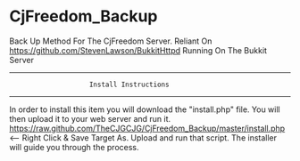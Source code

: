 CjFreedom_Backup
================

Back Up Method For The CjFreedom Server. Reliant On https://github.com/StevenLawson/BukkitHttpd Running On The Bukkit Server

-------------------------------------------------------------------- 
						Install Instructions
-------------------------------------------------------------------- 

In order to install this item you will download the "install.php" file. You will then upload it to your web server and run it.
https://raw.github.com/TheCJGCJG/CjFreedom_Backup/master/install.php <-- Right Click & Save Target As. Upload and run that script. The installer will guide you through the process.